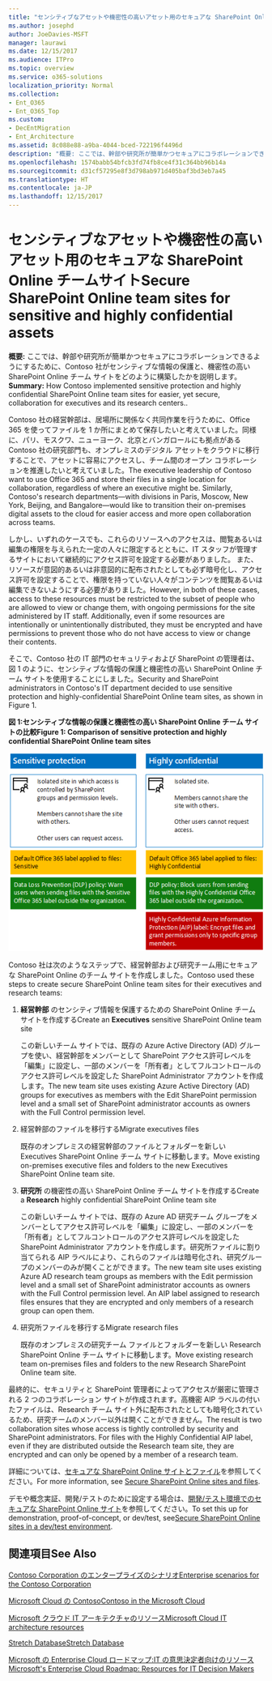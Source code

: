 ```yaml
---
title: "センシティブなアセットや機密性の高いアセット用のセキュアな SharePoint Online チームサイト"
ms.author: josephd
author: JoeDavies-MSFT
manager: laurawi
ms.date: 12/15/2017
ms.audience: ITPro
ms.topic: overview
ms.service: o365-solutions
localization_priority: Normal
ms.collection:
- Ent_O365
- Ent_O365_Top
ms.custom:
- DecEntMigration
- Ent_Architecture
ms.assetid: 8c088e88-a9ba-4044-bced-722196f4496d
description: "概要: ここでは、幹部や研究所が簡単かつセキュアにコラボレーションできるようにするために、Contoso 社がセンシティブな情報の保護と、機密性の高い SharePoint Online チーム サイトをどのように構築したかを説明します。"
ms.openlocfilehash: 1574babb54bfcb3fd74fb8ce4f31c364bb96b14a
ms.sourcegitcommit: d31cf57295e8f3d798ab971d405baf3bd3eb7a45
ms.translationtype: HT
ms.contentlocale: ja-JP
ms.lasthandoff: 12/15/2017
---
```

# <a name="secure-sharepoint-online-team-sites-for-sensitive-and-highly-confidential-assets"></a><span data-ttu-id="a5509-103">センシティブなアセットや機密性の高いアセット用のセキュアな SharePoint Online チームサイト</span><span class="sxs-lookup"><span data-stu-id="a5509-103">Secure SharePoint Online team sites for sensitive and highly confidential assets</span></span>

 <span data-ttu-id="a5509-104">**概要:** ここでは、幹部や研究所が簡単かつセキュアにコラボレーションできるようにするために、Contoso 社がセンシティブな情報の保護と、機密性の高い SharePoint Online チーム サイトをどのように構築したかを説明します。</span><span class="sxs-lookup"><span data-stu-id="a5509-104">**Summary:** How Contoso implemented sensitive protection and highly confidential SharePoint Online team sites for easier, yet secure, collaboration for executives and its research centers..</span></span>
  
<span data-ttu-id="a5509-p101">Contoso 社の経営幹部は、居場所に関係なく共同作業を行うために、Office 365 を使ってファイルを 1 か所にまとめて保存したいと考えていました。同様に、パリ、モスクワ、ニューヨーク、北京とバンガロールにも拠点がある Contoso 社の研究部門も、オンプレミスのデジタル アセットをクラウドに移行することで、アセットに容易にアクセスし、チーム間のオープン コラボレーションを推進したいと考えていました。</span><span class="sxs-lookup"><span data-stu-id="a5509-p101">The executive leadership of Contoso want to use Office 365 and store their files in a single location for collaboration, regardless of where an executive might be. Similarly, Contoso's research departments—with divisions in Paris, Moscow, New York, Beijing, and Bangalore—would like to transition their on-premises digital assets to the cloud for easier access and more open collaboration across teams.</span></span>
  
<span data-ttu-id="a5509-p102">しかし、いずれのケースでも、これらのリソースへのアクセスは、閲覧あるいは編集の権限を与えられた一定の人々に限定するとともに、IT スタッフが管理するサイトにおいて継続的にアクセス許可を設定する必要がありました。 また、リソースが意図的あるいは非意図的に配布されたとしても必ず暗号化し、アクセス許可を設定することで、権限を持っていない人々がコンテンツを閲覧あるいは編集できないようにする必要がありました。</span><span class="sxs-lookup"><span data-stu-id="a5509-p102">However, in both of these cases, access to these resources must be restricted to the subset of people who are allowed to view or change them, with ongoing permissions for the site administered by IT staff. Additionally, even if some resources are intentionally or unintentionally distributed, they must be encrypted and have permissions to prevent those who do not have access to view or change their contents.</span></span>
  
<span data-ttu-id="a5509-109">そこで、Contoso 社の IT 部門のセキュリティおよび SharePoint の管理者は、図 1 のように、センシティブな情報の保護と機密性の高い SharePoint Online チーム サイトを使用することにしました。</span><span class="sxs-lookup"><span data-stu-id="a5509-109">Security and SharePoint administrators in Contoso's IT department decided to use sensitive protection and highly-confidential SharePoint Online team sites, as shown in Figure 1.</span></span>
  
<span data-ttu-id="a5509-110">**図 1:センシティブな情報の保護と機密性の高い SharePoint Online チーム サイトの比較**</span><span class="sxs-lookup"><span data-stu-id="a5509-110">**Figure 1: Comparison of sensitive protection and highly confidential SharePoint Online team sites**</span></span>

![機密保護および高機密 SharePoint Online チーム サイト](images/Contoso_Poster/SP_Solution.png)
  
<span data-ttu-id="a5509-112">Contoso 社は次のようなステップで、経営幹部および研究チーム用にセキュアな SharePoint Online のチーム サイトを作成しました。</span><span class="sxs-lookup"><span data-stu-id="a5509-112">Contoso used these steps to create secure SharePoint Online team sites for their executives and research teams:</span></span>
  
1. <span data-ttu-id="a5509-113">**経営幹部** のセンシティブ情報を保護するための SharePoint Online チーム サイトを作成する</span><span class="sxs-lookup"><span data-stu-id="a5509-113">Create an **Executives** sensitive SharePoint Online team site</span></span>
    
    <span data-ttu-id="a5509-114">この新しいチーム サイトでは、既存の Azure Active Directory (AD) グループを使い、経営幹部をメンバーとして SharePoint アクセス許可レベルを「編集」に設定し、一部のメンバーを「所有者」としてフルコントロールのアクセス許可レベルを設定した SharePoint Administrator アカウントを作成します。</span><span class="sxs-lookup"><span data-stu-id="a5509-114">The new team site uses existing Azure Active Directory (AD) groups for executives as members with the Edit SharePoint permission level and a small set of SharePoint administrator accounts as owners with the Full Control permission level.</span></span>
    
2. <span data-ttu-id="a5509-115">経営幹部のファイルを移行する</span><span class="sxs-lookup"><span data-stu-id="a5509-115">Migrate executives files</span></span>
    
    <span data-ttu-id="a5509-116">既存のオンプレミスの経営幹部のファイルとフォルダーを新しい Executives SharePoint Online チーム サイトに移動します。</span><span class="sxs-lookup"><span data-stu-id="a5509-116">Move existing on-premises executive files and folders to the new Executives SharePoint Online team site.</span></span>
    
3. <span data-ttu-id="a5509-117">**研究所** の機密性の高い SharePoint Online チーム サイトを作成する</span><span class="sxs-lookup"><span data-stu-id="a5509-117">Create a **Research** highly confidential SharePoint Online team site</span></span>
    
    <span data-ttu-id="a5509-p103">この新しいチーム サイトでは、既存の Azure AD 研究チーム グループをメンバーとしてアクセス許可レベルを「編集」に設定し、一部のメンバーを「所有者」としてフルコントロールのアクセス許可レベルを設定した SharePoint Administrator アカウントを作成します。研究所ファイルに割り当てられる AIP ラベルにより、これらのファイルは暗号化され、研究グループのメンバーのみが開くことができます。</span><span class="sxs-lookup"><span data-stu-id="a5509-p103">The new team site uses existing Azure AD research team groups as members with the Edit permission level and a small set of SharePoint administrator accounts as owners with the Full Control permission level. An AIP label assigned to research files ensures that they are encrypted and only members of a research group can open them.</span></span>
    
4. <span data-ttu-id="a5509-120">研究所ファイルを移行する</span><span class="sxs-lookup"><span data-stu-id="a5509-120">Migrate research files</span></span>
    
    <span data-ttu-id="a5509-121">既存のオンプレミスの研究チーム ファイルとフォルダーを新しい Research SharePoint Online チーム サイトに移動します。</span><span class="sxs-lookup"><span data-stu-id="a5509-121">Move existing research team on-premises files and folders to the new Research SharePoint Online team site.</span></span>
    
<span data-ttu-id="a5509-p104">最終的に、セキュリティと SharePoint 管理者によってアクセスが厳密に管理される 2 つのコラボレーション サイトが作成されます。高機密 AIP ラベルの付いたファイルは、Research チーム サイト外に配布されたとしても暗号化されているため、研究チームのメンバー以外は開くことができません。</span><span class="sxs-lookup"><span data-stu-id="a5509-p104">The result is two collaboration sites whose access is tightly controlled by security and SharePoint administrators. For files with the Highly Confidential AIP label, even if they are distributed outside the Research team site, they are encrypted and can only be opened by a member of a research team.</span></span>
  
<span data-ttu-id="a5509-124">詳細については、[セキュアな SharePoint Online サイトとファイル]((https://docs.microsoft.com/microsoft-365-enterprise/secure-sharepoint-online-sites-and-files))を参照してください。</span><span class="sxs-lookup"><span data-stu-id="a5509-124">For more information, see [Secure SharePoint Online sites and files]((https://docs.microsoft.com/microsoft-365-enterprise/secure-sharepoint-online-sites-and-files)).</span></span>
  
 <span data-ttu-id="a5509-125">デモや概念実証、開発/テストのために設定する場合は、[開発/テスト環境でのセキュアな SharePoint Online サイト]((https://docs.microsoft.com/microsoft-365-enterprise/secure-sharepoint-online-sites-dev-test))を参照してください。</span><span class="sxs-lookup"><span data-stu-id="a5509-125">To set this up for demonstration, proof-of-concept, or dev/test, see[Secure SharePoint Online sites in a dev/test environment]((https://docs.microsoft.com/microsoft-365-enterprise/secure-sharepoint-online-sites-dev-test)).</span></span>
  
## <a name="see-also"></a><span data-ttu-id="a5509-126">関連項目</span><span class="sxs-lookup"><span data-stu-id="a5509-126">See Also</span></span>

[<span data-ttu-id="a5509-127">Contoso Corporation のエンタープライズのシナリオ</span><span class="sxs-lookup"><span data-stu-id="a5509-127">Enterprise scenarios for the Contoso Corporation</span></span>](enterprise-scenarios-for-the-contoso-corporation.md)
  
[<span data-ttu-id="a5509-128">Microsoft Cloud の Contoso</span><span class="sxs-lookup"><span data-stu-id="a5509-128">Contoso in the Microsoft Cloud</span></span>](contoso-in-the-microsoft-cloud.md)
  
[<span data-ttu-id="a5509-129">Microsoft クラウド IT アーキテクチャのリソース</span><span class="sxs-lookup"><span data-stu-id="a5509-129">Microsoft Cloud IT architecture resources</span></span>](microsoft-cloud-it-architecture-resources.md)

<span data-ttu-id="a5509-130">[Stretch Database]((https://msdn.microsoft.com/library/dn935011.aspx))</span><span class="sxs-lookup"><span data-stu-id="a5509-130">[Stretch Database]((https://msdn.microsoft.com/library/dn935011.aspx))</span></span>
  
<span data-ttu-id="a5509-131">[Microsoft の Enterprise Cloud ロードマップ:IT の意思決定者向けのリソース]((https://sway.com/FJ2xsyWtkJc2taRD))</span><span class="sxs-lookup"><span data-stu-id="a5509-131">[Microsoft's Enterprise Cloud Roadmap: Resources for IT Decision Makers]((https://sway.com/FJ2xsyWtkJc2taRD))</span></span>




